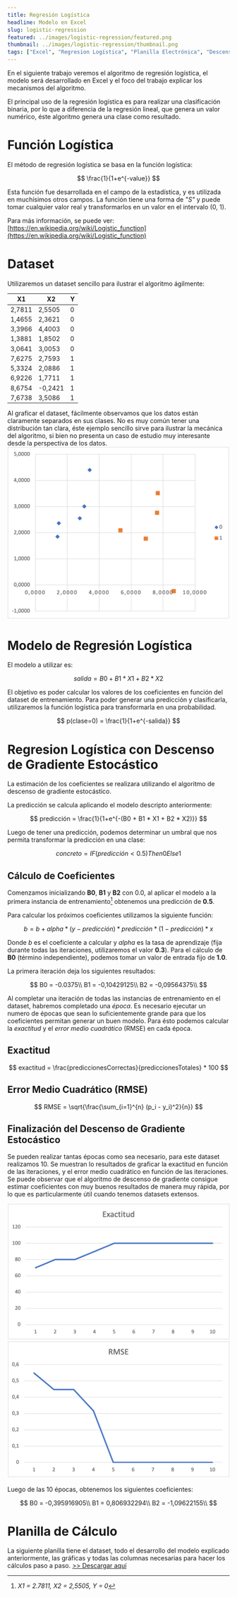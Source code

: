 ```yaml
---
title: Regresión Logística
headline: Modelo en Excel
slug: logistic-regression
featured: ../images/logistic-regression/featured.png
thumbnail: ../images/logistic-regression/thumbnail.png
tags: ["Excel", "Regresion Logística", "Planilla Electrónica", "Descenso de Gradiente"]
---
```


En el siguiente trabajo veremos el algoritmo de regresión logística, el
modelo será desarrollado en Excel y el foco del trabajo explicar los
mecanismos del algoritmo.

El principal uso de la regresión logística es para realizar una clasificación binaria,
por lo que a diferencia de la regresión lineal, que genera un valor numérico, éste
algoritmo genera una clase como resultado.

# Función Logística
El método de regresión logística se basa en la función logística:

$$
\frac{1}{1+e^{-value}}
$$

Esta función fue desarrollada en el campo de la estadística, y es utilizada en 
muchísimos otros campos. La función tiene una forma de _"S"_ y puede tomar cualquier
valor real y transformarlos en un valor en el intervalo (0, 1). 

Para más información, se puede ver: [https://en.wikipedia.org/wiki/Logistic_function](https://en.wikipedia.org/wiki/Logistic_function)


# Dataset
Utilizaremos un dataset sencillo para ilustrar el algoritmo ágilmente:

| X1     | X2      | Y   |
| ---    | ---     | --- |
| 2,7811 | 2,5505  | 0   |
| 1,4655 | 2,3621  | 0   |
| 3,3966 | 4,4003  | 0   |
| 1,3881 | 1,8502  | 0   |
| 3,0641 | 3,0053  | 0   |
| 7,6275 | 2,7593  | 1   |
| 5,3324 | 2,0886  | 1   |
| 6,9226 | 1,7711  | 1   |
| 8,6754 | -0,2421 | 1   |
| 7,6738 | 3,5086  | 1   |

Al graficar el dataset, fácilmente observamos que los datos están claramente separados
en sus clases. No es muy común tener una distribución tan clara, éste ejemplo sencillo
sirve para ilustrar la mecánica del algoritmo, si bien no presenta un caso de estudio
muy interesante desde la perspectiva de los datos.
![Dataset](../images/logistic-regression/dataset.png)

# Modelo de Regresión Logística
El modelo a utilizar es:

$$
salida = B0 + B1 * X1 + B2 * X2
$$

El objetivo es poder calcular los valores de los coeficientes en función del dataset
de entrenamiento. Para poder generar una predicción y clasificarla, utilizaremos la
función logística para transformarla en una probabilidad.

$$
p(clase=0) = \frac{1}{1+e^{-salida}}
$$

# Regresion Logística con Descenso de Gradiente Estocástico
La estimación de los coeficientes se realizara utilizando el algoritmo de descenso
de gradiente estocástico.

La predicción se calcula aplicando el modelo descripto anteriormente:

$$
predicción = \frac{1}{1+e^{-(B0 + B1 * X1 + B2 * X2)}}
$$

Luego de tener una predicción, podemos determinar un umbral que nos permita transformar
la predicción en una clase:

$$
concreto = IF (predicción < 0.5) Then 0 Else 1
$$

## Cálculo de Coeficientes

Comenzamos inicializando __B0__, __B1__ y __B2__ con 0.0, al aplicar el modelo a la
primera instancia de entrenamiento[^1] obtenemos una predicción de __0.5__.
[^1]: _X1 = 2.7811, X2 = 2,5505, Y = 0_

Para calcular los próximos coeficientes utilizamos la siguiente función:

$$
b = b + alpha * (y - predicción) * predicción * (1 - predicción) * x
$$

Donde _b_ es el coeficiente a calcular y _alpha_ es la tasa de aprendizaje (fija
durante todas las iteraciones, utilizaremos el valor __0.3__). Para el cálculo de __B0__
(término independiente), podemos tomar un valor de entrada fijo de __1.0__.

La primera iteración deja los siguientes resultados:

$$
B0 = -0.0375\\
B1 = -0,10429125\\
B2 = -0,09564375\\
$$

Al completar una iteración de todas las instancias de entrenamiento en el dataset,
habremos completado una _época_. Es necesario ejecutar un numero de épocas que sean lo
suficientemente grande para que los coeficientes permitan generar un buen modelo. Para
ésto podemos calcular la _exactitud_ y el _error medio cuadrático_ (RMSE) en cada época.

## Exactitud

$$
exactitud = \frac{prediccionesCorrectas}{prediccionesTotales} * 100
$$

## Error Medio Cuadrático (RMSE)
$$
RMSE = \sqrt{\frac{\sum_{i=1}^{n} (p_i - y_i)^2}{n}}
$$

## Finalización del Descenso de Gradiente Estocástico
Se pueden realizar tantas épocas como sea necesario, para este dataset realizamos
10. Se muestran lo resultados de graficar la exactitud en función de las iteraciones, y
el error medio cuadrático en función de las iteraciones. Se puede observar que el
algoritmo de descenso de gradiente consigue estimar coeficientes con muy buenos
resultados de manera muy rápida, por lo que es particularmente útil cuando tenemos 
datasets extensos.

![Exactitud](../images/logistic-regression/exactitud.png)
![Error medio cuadrático](../images/logistic-regression/rmse.png)

Luego de las 10 épocas, obtenemos los siguientes coeficientes:

$$
B0 = -0,395916905\\
B1 = 0,806932294\\
B2 = -1,09622155\\
$$

# Planilla de Cálculo
La siguiente planilla tiene el dataset, todo el desarrollo del modelo explicado
anteriormente, las gráficas y todas las columnas necesarias para hacer los cálculos
paso a paso. [>> Descargar aquí](logistic-regression.xlsx)
